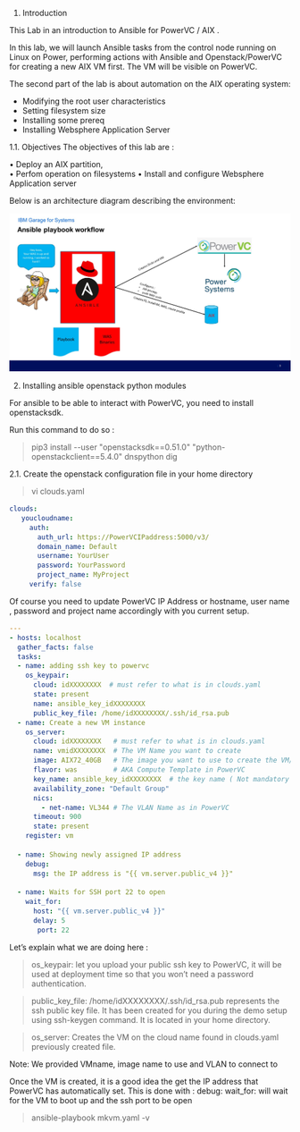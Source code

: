 1.	Introduction 

This Lab in an introduction to Ansible for PowerVC / AIX .

In this lab, we will launch Ansible tasks from the control node running on Linux on Power, performing actions with Ansible and Openstack/PowerVC for creating a new AIX VM first. The VM will be visible on PowerVC. 

The second part of the lab is about automation on the AIX operating system: 
-	Modifying the root user characteristics
-	Setting filesystem size
-	Installing some prereq 
-	Installing Websphere Application Server

1.1.	Objectives 
The objectives of this lab are : 

•	Deploy an AIX  partition,  
•	Perfom operation on filesystems 
•	Install and configure Websphere Application server

Below is an architecture diagram describing the environment:  
  
  ![alt text](./img/Slide3.JPG)


2. Installing ansible openstack python modules

For ansible to be able to interact with PowerVC, you need to install openstacksdk.

Run this command to do so :

> pip3 install --user "openstacksdk==0.51.0" "python-openstackclient==5.4.0" dnspython dig

2.1. Create the openstack configuration file in your home directory

> vi clouds.yaml


``` yaml
clouds: 
   youcloudname: 
     auth: 
       auth_url: https://PowerVCIPaddress:5000/v3/ 
       domain_name: Default 
       username: YourUser 
       password: YourPassword 
       project_name: MyProject  
     verify: false
```
Of course you need to update PowerVC IP Address or hostname, user name , password and project name accordingly with you current setup. 

``` yaml
--- 
- hosts: localhost 
  gather_facts: false 
  tasks: 
  - name: adding ssh key to powervc 
    os_keypair: 
      cloud: idXXXXXXXX  # must refer to what is in clouds.yaml
      state: present 
      name: ansible_key_idXXXXXXXX 
      public_key_file: /home/idXXXXXXXX/.ssh/id_rsa.pub 
  - name: Create a new VM instance 
    os_server: 
      cloud: idXXXXXXXX   # must refer to what is in clouds.yaml
      name: vmidXXXXXXXX  # The VM Name you want to create 
      image: AIX72_40GB   # The image you want to use to create the VM/LPAR
      flavor: was         # AKA Compute Template in PowerVC
      key_name: ansible_key_idXXXXXXXX  # the key name ( Not mandatory )
      availability_zone: "Default Group" 
      nics: 
        - net-name: VL344 # The VLAN Name as in PowerVC
      timeout: 900 
      state: present 
    register: vm 
    
  - name: Showing newly assigned IP address 
    debug: 
      msg: the IP address is "{{ vm.server.public_v4 }}" 
        
  - name: Waits for SSH port 22 to open 
    wait_for: 
      host: "{{ vm.server.public_v4 }}" 
      delay: 5 
       port: 22
``` 

Let’s explain what we are doing here :

> os_keypair: let you upload your public ssh key to PowerVC, it will be used at deployment time so that you won’t need a password authentication.

> public_key_file: /home/idXXXXXXXX/.ssh/id_rsa.pub represents the ssh public key file. It has been created for you during the demo setup using ssh-keygen command. It is located in your home directory.

> os_server: Creates the VM on the cloud name found in clouds.yaml previously created file.

Note: We provided VMname, image name to use and VLAN to connect to

Once the VM is created, it is a good idea the get the IP address that PowerVC has automatically set. This is done with : debug:
wait_for: will wait for the VM to boot up and the ssh port to be open



> ansible-playbook mkvm.yaml -v




